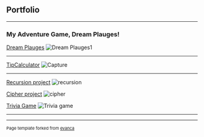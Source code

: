 ## Portfolio

---

### My Adventure Game, Dream Plauges!

[Dream Plauges](Game.cs)
![Dream Plauges1](https://user-images.githubusercontent.com/93952296/140838667-139bd5ed-efed-4a3f-ac2e-23fd781de9d9.JPG)


---
[TipCalculator](TipCalculator.csproj)
![Capture](https://user-images.githubusercontent.com/93952296/140839071-b7a1251a-1bf8-4546-b756-d9e3ae46bfe8.JPG)

---
[Recursion project](pot.cs)
![recursion](https://user-images.githubusercontent.com/93952296/140840820-401c8750-178a-4682-9991-a8b9f59d0ea2.JPG)



[Cipher project](Cipherzz.cs)
![cipher](https://user-images.githubusercontent.com/93952296/140842674-d203a18b-ac97-4f1e-bc93-c23fe1df7620.JPG)


[Trivia Game](TriviaGame.csproj)
![Trivia game](https://user-images.githubusercontent.com/93952296/140842820-069faec5-70a8-4183-9ad3-15ab2ef15b67.JPG)






---




---
<p style="font-size:11px">Page template forked from <a href="https://github.com/evanca/quick-portfolio">evanca</a></p>
<!-- Remove above link if you don't want to attibute -->
